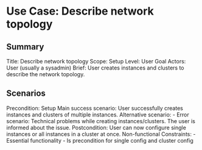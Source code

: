 # Use Case: Describe network topology

## Summary

Title: Describe network topology
Scope: Setup
Level: User Goal
Actors: User (usually a sysadmin)
Brief: User creates instances and clusters to describe the network topology.

## Scenarios

Precondition: Setup
Main success scenario: User successfully creates instances and clusters of multiple instances.
Alternative scenario: -
Error scenario: Technical problems while creating instances/clusters. The user is informed about the issue.
Postcondition: User can now configure single instances or all instances in a cluster at once.
Non-functional Constraints:
	- Essential functionality
	- Is precondition for single config and cluster config

